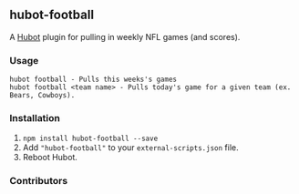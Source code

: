 ## hubot-football

A [Hubot](https://github.com/github/hubot) plugin for pulling in weekly NFL games (and scores).

### Usage

    hubot football - Pulls this weeks's games
    hubot football <team name> - Pulls today's game for a given team (ex. Bears, Cowboys).


### Installation
1. `npm install hubot-football --save`
2. Add `"hubot-football"` to your `external-scripts.json` file.
3. Reboot Hubot.

### Contributors
